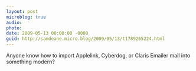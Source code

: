 ```yaml
---
layout: post
microblog: true
audio: 
photo: 
date: 2009-05-13 00:00:00 -0000
guid: http://samdeane.micro.blog/2009/05/13/t1789265224.html
---
```

Anyone know how to import Applelink, Cyberdog, or Claris Emailer mail into something modern?
